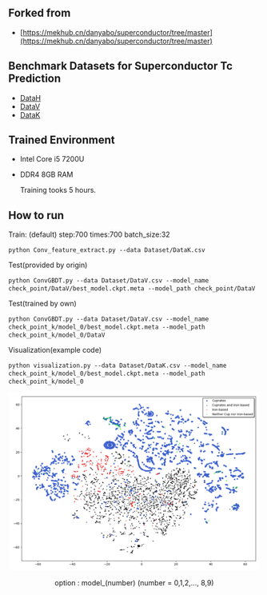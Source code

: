 ## Forked from

- [https://mekhub.cn/danyabo/superconductor/tree/master](https://mekhub.cn/danyabo/superconductor/tree/master)


## Benchmark Datasets for Superconductor Tc Prediction

- [DataH](https://mekhub.cn/danyabo/superconductor/blob/master/Dataset/DataH.csv)
- [DataV](https://mekhub.cn/danyabo/superconductor/blob/master/Dataset/DataV.csv)
- [DataK](https://mekhub.cn/danyabo/superconductor/blob/master/Dataset/DataK.csv)


## Trained Environment

- Intel Core i5 7200U
- DDR4 8GB RAM
  
  Training tooks 5 hours.

## How to run
Train: (default) step:700 times:700 batch_size:32 
```
python Conv_feature_extract.py --data Dataset/DataK.csv
```

Test(provided by origin)
```
python ConvGBDT.py --data Dataset/DataV.csv --model_name check_point/DataV/best_model.ckpt.meta --model_path check_point/DataV
```
Test(trained by own)
```
python ConvGBDT.py --data Dataset/DataV.csv --model_name check_point_k/model_0/best_model.ckpt.meta --model_path check_point_k/model_0/DataV
```

Visualization(example code)
```
python visualization.py --data Dataset/DataK.csv --model_name check_point_k/model_0/best_model.ckpt.meta --model_path check_point_k/model_0
```
![figure_1](./figure/Figure_1.png)

<center> option : model_(number) (number = 0,1,2,..., 8,9) </center>

## 

